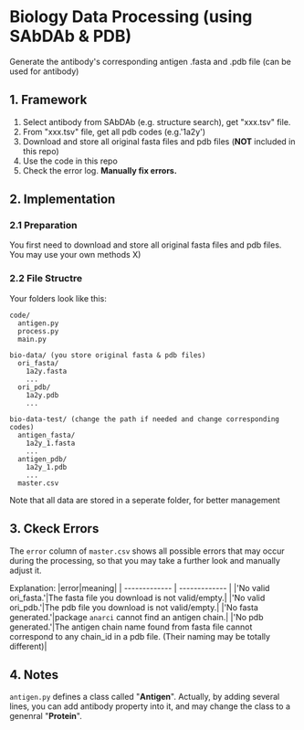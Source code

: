 # Biology Data Processing (using SAbDAb & PDB)

Generate the antibody's corresponding antigen .fasta and .pdb file (can be used for antibody)

## 1. Framework
1. Select antibody from SAbDAb (e.g. structure search), get "xxx.tsv" file.
2. From "xxx.tsv" file, get all pdb codes (e.g.'1a2y')
3. Download and store all original fasta files and pdb files (**NOT** included in this repo)
4. Use the code in this repo
5. Check the error log. **Manually fix errors.**

## 2. Implementation 
### 2.1 Preparation
You first need to download and store all original fasta files and pdb files. You may use your own methods X)

### 2.2 File Structre
Your folders look like this:

```
code/
  antigen.py
  process.py
  main.py

bio-data/ (you store original fasta & pdb files)
  ori_fasta/
    1a2y.fasta
    ...
  ori_pdb/
    1a2y.pdb 
    ...

bio-data-test/ (change the path if needed and change corresponding codes)
  antigen_fasta/
    1a2y_1.fasta 
    ...
  antigen_pdb/
    1a2y_1.pdb 
    ...
  master.csv
```

Note that all data are stored in a seperate folder, for better management

## 3. Ckeck Errors
The `error` column of `master.csv` shows all possible errors that may occur during the processing, so that you may take a further look and manually adjust it.

Explanation:
|error|meaning|
| ------------- | ------------- |
|'No valid ori_fasta.'|The fasta file you download is not valid/empty.|
|'No valid ori_pdb.'|The pdb file you download is not valid/empty.|
|'No fasta generated.'|package `anarci` cannot find an antigen chain.|
|'No pdb generated.'|The antigen chain name found from fasta file cannot correspond to any chain_id in a pdb file. (Their naming may be totally different)|

## 4. Notes
`antigen.py` defines a class called "**Antigen**". Actually, by adding several lines, you can add antibody property into it, and may change the class to a genenral "**Protein**".

